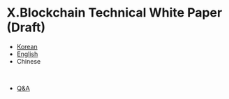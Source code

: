 # X.Blockchain Technical White Paper (Draft)

- [Korean](https://xblocksys.github.io/Documentation/WhitePaper_ko-KR)
- [English](https://xblocksys.github.io/Documentation/WhitePaper_en-US)
- Chinese  

<br />

- [Q&A](https://github.com/xblocksys/Documentation/issues/1)
